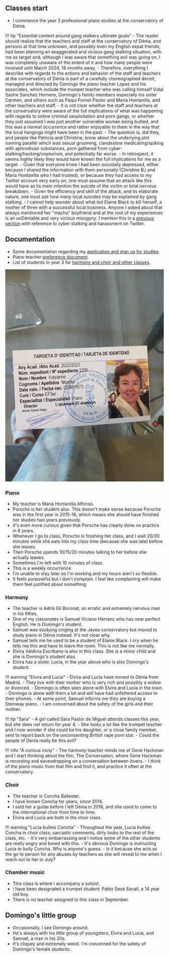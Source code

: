 ## Classes start

- I commence the year 3 professional piano studies at the conservatory of Dénia.

!!! tip "Essential context around gang stalkers ultimate goals"
    - The reader should realize that the teachers and staff at the conservatory of Dénia, and persons at that time unknown, and possibly even my English expat friends, had been planning an exaggerated and vicious gang stalking situation, with me as target and, although I was aware that something evil was going on, I was completely unaware of the extent of it and how many people were involved until March 2024, 18 months away.
    - Therefore, everything I describe with regards to the actions and behavior of the staff and teachers at the conservatory of Dénia is part of a carefully choreographed deceit, managed and directed by Domingo the piano teacher Lopez and his associates, which include the trumpet teacher who was calling himself Vidal Sastre Sanchez Hornero, Domingo's family members especially his sister Carmen, and others such as Paqui Fornet Pastor and Maria Hontanilla, and other teachers and staff.
    - It is not clear whether the staff and teachers at the conservatory were aware of the full implications of what was happening with regards to online criminal sexploitation and porn gangs, or whether they just assumed I was just another vulnerable woman being bullied, and this was a normal occurrence and rather enjoyable to them in the way that the local hangings might have been in the past.
    - The question is, did they, and people like Patricia and Christine, know about the underlying plot running parallel which was sexual grooming, clandestine medicating/spiking with aphrodisiac substances, porn gathered from cyber-stalking/hacking/voyeurism, and potentially far worse. 
    - In retrospect, it seems highly likely they would have known the full implications for me as a target.
    - Given that everyone knew I had been suicidally depressed, either because I shared the information with them personally (Christine BJ and Maria Hontanilla who I had trusted), or because they had access to my Twitter account very early on, one must assume that an attack like this would have as its main intention the suicide of the victim or total nervous breakdown.
    - Given the efficiency and skill of the attack, and its elaborate nature, one must ask how many local suicides may be explained by gang stalking.
    - I cannot help wonder about what led Elaine Black to kill herself, a mother of three with a successful local business. Anyone I asked about that always mentioned her "macho" boyfriend and at the root of my experiences is an unDéniable and very vicious misogyny. I mention this in a [previous section](../2021/july.md#elaine-black) with reference to cyber stalking and harassment on Twitter.

## Documentation

- Some documentation regarding my [application and sign up for studies](../../content/documents/papeles-conservatorio/2022-3/application/signing-up.zip).
- Piano teacher [preference document](../../content/documents/papeles-conservatorio/2022-3/Formulari%20tria%20professorat%2022-23.pdf).
- List of students in year 3 for [harmony and choir and other classes](../../content/documents/papeles-conservatorio/2022-3/22-23%20HORARI%20a%2009.09.22%20PROVISIONAL%20PROFESSIONAL.pdf).

![Conservatory identity card](../../content/images/foto-carnet-22-23.jpg)

### Piano

- My teacher is Maria Hontanilla Alfonso. 
- Porsche  is her student also. This doesn't make sense because Porsche was in the first year in 2015-16, which means she should have finished her studies two years previously.
- It's even more curious given that Porsche has clearly done no practice in 6 years.
- Whenever I go to class, Porsche is finishing her class, and I wait 20/30 minutes while she eats into my class time (because she was late) before she leaves. 
- Then Porsche spends 10/15/20 minutes talking to her before she actually leaves. 
- Sometimes I'm left with 10 minutes of class. 
- This is a weekly occurrence. 
- I'm unable to stay later as I'm working and my hours aren't so flexible.
- It feels purposeful but I don't complain. I feel like complaining will make them feel justified about something.

### Harmony

- The teacher is Adrià Gil Boronat, an erratic and extremely nervous man in his fifties.
- One of my classmates is Samuel Viciano Herranz who has near perfect English. He is Domingo's student.
- Samuel was studying singing at the Javea conservatory but moved to study piano in Dénia instead. It's not clear why.
- Samuel tells me he used to be a student of Elaine Black. I cry when he tells me this and have to leave the room. This is not like me normally.
- Elvira Valdivia Escribano is also in this class. She is a minor child and she is Domingo's student also.
- Elvira has a sister, Lucía, in the year above who is also Domingo's student.

!!! warning "Elvira and Lucía"
    - Elvira and Lucía have moved to Dénia from Madrid.
    - They live with their mother who is very rich and possibly a widow or divorced.
    - Domingo is often seen alone with Elvira and Lucía in the town.
    - Domingo is alone with them a lot and will have had unfettered access to their phones.
    - At some point, Samuel informs me they are buying a Steinway piano.
    - I am concerned about the safety of the girls and their mother.

!!! tip "Sara"
    - A girl called Sara Pastor de Miguel attends classes this year, but she does not return for year 4.
    - She looks a lot like the trumpet teacher and I now wonder if she could be his daughter, or a close family member, sent to report back on the unconsenting British rape porn star.
    - Could the people of Dénia really be this evil?

!!! info "A curious irony"
    - The harmony teacher minds me of Gene Hackman and I start thinking about the film, The Conversation, where Gene Hackman is recording and eavesdropping on a conversation between lovers.
    - I think of the piano music from that film and find it, and practice it often at the conservatory.

### Choir

- The teacher is Concha Ballester.
- I have known Concha for years, since 2014.
- I sold her a guitar before I left Dénia in 2016, and she used to come to the international choir from time to time.
- Elvira and Lucía are both in the choir class.

!!! warning "Lucía bullies Concha"
    - Throughout the year, Lucía bullies Concha in choir class; sarcastic comments, dirty looks to the rest of the class, etc.
    - It's very embarrassing and I notice some of the other students are really angry and bored with this.
    - It's obvious Domingo is instructing Lucía to bully Concha. Why is anyone's guess.
    - Is it because she acts as the go to person for any abuses by teachers as she will reveal to me when I reach out to her in July?

### Chamber music

- This class is where I accompany a soloist.
- I have been designated a trumpet student: Pablo Sesé Savall, a 14 year old boy.
- There is no teacher assigned to this class in September.

## Domingo's little group

- Occasionally, I see Domingo around. 
- He's always with his little group of youngsters, Elvira and Lucía, and Samuel, a man in his 20s.
- It's cliquey and extremely weird. I'm concerned for the safety of Domingo's female students.
